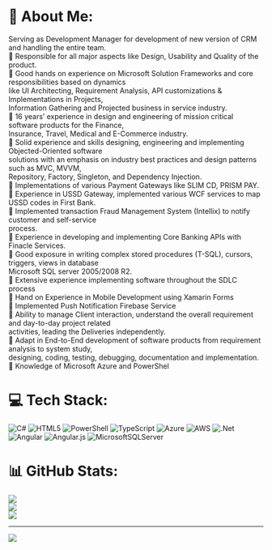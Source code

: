 # 💫 About Me:
Serving as Development Manager for development of new version of CRM and handling the entire team. <br> Responsible for all major aspects like Design, Usability and Quality of the product. <br> Good hands on experience on Microsoft Solution Frameworks and core responsibilities based on dynamics <br>like UI Architecting, Requirement Analysis, API customizations & Implementations in Projects, <br>Information Gathering and Projected business in service industry. <br> 16 years’ experience in design and engineering of mission critical software products for the Finance, <br>Insurance, Travel, Medical and E-Commerce industry. <br> Solid experience and skills designing, engineering and implementing Objected-Oriented software <br>solutions with an emphasis on industry best practices and design patterns such as MVC, MVVM, <br>Repository, Factory, Singleton, and Dependency Injection. <br> Implementations of various Payment Gateways like SLIM CD, PRISM PAY. <br> Experience in USSD Gateway, implemented various WCF services to map USSD codes in First Bank. <br> Implemented transaction Fraud Management System (Intellix) to notify customer and self-service <br>process. <br> Experience in developing and implementing Core Banking APIs with Finacle Services.<br> Good exposure in writing complex stored procedures (T-SQL), cursors, triggers, views in database <br>Microsoft SQL server 2005/2008 R2. <br> Extensive experience implementing software throughout the SDLC process <br> Hand on Experience in Mobile Development using Xamarin Forms<br> Implemented Push Notification Firebase Service <br> Ability to manage Client interaction, understand the overall requirement and day-to-day project related <br>activities, leading the Deliveries independently. <br> Adapt in End-to-End development of software products from requirement analysis to system study, <br>designing, coding, testing, debugging, documentation and implementation. <br> Knowledge of Microsoft Azure and PowerShel


# 💻 Tech Stack:
![C#](https://img.shields.io/badge/c%23-%23239120.svg?style=flat-square&logo=csharp&logoColor=white) ![HTML5](https://img.shields.io/badge/html5-%23E34F26.svg?style=flat-square&logo=html5&logoColor=white) ![PowerShell](https://img.shields.io/badge/PowerShell-%235391FE.svg?style=flat-square&logo=powershell&logoColor=white) ![TypeScript](https://img.shields.io/badge/typescript-%23007ACC.svg?style=flat-square&logo=typescript&logoColor=white) ![Azure](https://img.shields.io/badge/azure-%230072C6.svg?style=flat-square&logo=microsoftazure&logoColor=white) ![AWS](https://img.shields.io/badge/AWS-%23FF9900.svg?style=flat-square&logo=amazon-aws&logoColor=white) ![.Net](https://img.shields.io/badge/.NET-5C2D91?style=flat-square&logo=.net&logoColor=white) ![Angular](https://img.shields.io/badge/angular-%23DD0031.svg?style=flat-square&logo=angular&logoColor=white) ![Angular.js](https://img.shields.io/badge/angular.js-%23E23237.svg?style=flat-square&logo=angularjs&logoColor=white) ![MicrosoftSQLServer](https://img.shields.io/badge/Microsoft%20SQL%20Server-CC2927?style=flat-square&logo=microsoft%20sql%20server&logoColor=white)
# 📊 GitHub Stats:
![](https://github-readme-stats.vercel.app/api?username=pranitmit&theme=dark&hide_border=false&include_all_commits=false&count_private=false)<br/>
![](https://github-readme-streak-stats.herokuapp.com/?user=pranitmit&theme=dark&hide_border=false)<br/>
![](https://github-readme-stats.vercel.app/api/top-langs/?username=pranitmit&theme=dark&hide_border=false&include_all_commits=false&count_private=false&layout=compact)

---
[![](https://visitcount.itsvg.in/api?id=pranitmit&icon=0&color=0)](https://visitcount.itsvg.in)

<!-- Proudly created with GPRM ( https://gprm.itsvg.in ) -->
